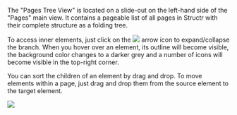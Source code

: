 The "Pages Tree View" is located on a slide-out on the left-hand side of the "Pages" main view. It contains a pageable list of all pages in Structr with their complete structure as a folding tree.

To access inner elements, just click on the <img src="/structr/icon/tree_arrow_down.png" style="display:inline"> arrow icon to expand/collapse the branch. When you hover over an element, its outline will become visible, the background color changes to a darker grey and a number of icons will become visible in the top-right corner.

You can sort the children of an element by drag and drop. To move elements within a page, just drag and drop them from the source element to the target element.

<img src="/pages_tree_view.png">


